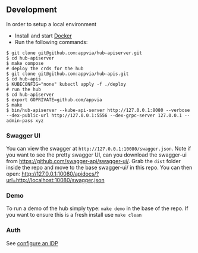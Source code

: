 ## **Development**

In order to setup a local environment

* Install and start [Docker](https://www.docker.com/products/docker-desktop)
* Run the following commands:
```shell
$ git clone git@github.com:appvia/hub-apiserver.git
$ cd hub-apiserver
$ make compose
# deploy the crds for the hub
$ git clone git@github.com:appvia/hub-apis.git
$ cd hub-apis
$ KUBECONFIG="none" kubectl apply -f ./deploy
# run the hub
$ cd hub-apiserver
$ export GOPRIVATE=github.com/appvia
$ make
$ bin/hub-apiserver --kube-api-server http://127.0.0.1:8080 --verbose --dex-public-url http://127.0.0.1:5556 --dex-grpc-server 127.0.0.1 --admin-pass xyz
```

### Swagger UI

You can view the swagger at `http://127.0.0.1:10080/swagger.json`. Note if you want to see the pretty swagger UI, can you download the swagger-ui from https://github.com/swagger-api/swagger-ui/. Grab the `dist` folder inside the repo and move to the base swagger-ui/ in this repo. You can then open: http://127.0.0.1:10080/apidocs/?url=http://localhost:10080/swagger.json

### Demo

To run a demo of the hub simply type: `make demo` in the base of the repo. If you want to ensure this is a fresh install use `make clean`

### Auth

See [configure an IDP](./docs/idp.md)